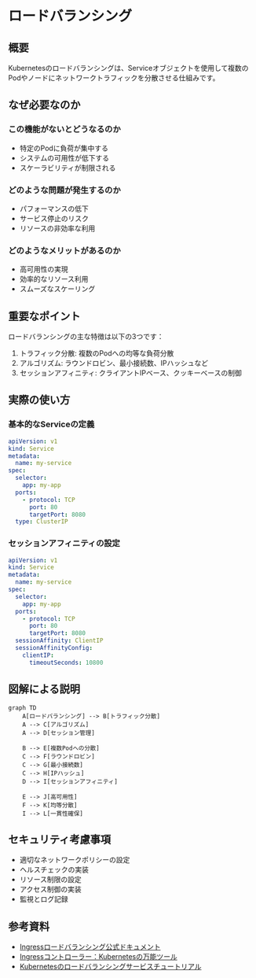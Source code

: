 # ロードバランシング

## 概要
Kubernetesのロードバランシングは、Serviceオブジェクトを使用して複数のPodやノードにネットワークトラフィックを分散させる仕組みです。

## なぜ必要なのか

### この機能がないとどうなるのか
- 特定のPodに負荷が集中する
- システムの可用性が低下する
- スケーラビリティが制限される

### どのような問題が発生するのか
- パフォーマンスの低下
- サービス停止のリスク
- リソースの非効率な利用

### どのようなメリットがあるのか
- 高可用性の実現
- 効率的なリソース利用
- スムーズなスケーリング

## 重要なポイント

ロードバランシングの主な特徴は以下の3つです：

1. トラフィック分散: 複数のPodへの均等な負荷分散
2. アルゴリズム: ラウンドロビン、最小接続数、IPハッシュなど
3. セッションアフィニティ: クライアントIPベース、クッキーベースの制御

## 実際の使い方

### 基本的なServiceの定義
```yaml
apiVersion: v1
kind: Service
metadata:
  name: my-service
spec:
  selector:
    app: my-app
  ports:
    - protocol: TCP
      port: 80
      targetPort: 8080
  type: ClusterIP
```

### セッションアフィニティの設定
```yaml
apiVersion: v1
kind: Service
metadata:
  name: my-service
spec:
  selector:
    app: my-app
  ports:
    - protocol: TCP
      port: 80
      targetPort: 8080
  sessionAffinity: ClientIP
  sessionAffinityConfig:
    clientIP:
      timeoutSeconds: 10800
```

## 図解による説明

```mermaid
graph TD
    A[ロードバランシング] --> B[トラフィック分散]
    A --> C[アルゴリズム]
    A --> D[セッション管理]
    
    B --> E[複数Podへの分散]
    C --> F[ラウンドロビン]
    C --> G[最小接続数]
    C --> H[IPハッシュ]
    D --> I[セッションアフィニティ]
    
    E --> J[高可用性]
    F --> K[均等分散]
    I --> L[一貫性確保]
```

## セキュリティ考慮事項

- 適切なネットワークポリシーの設定
- ヘルスチェックの実装
- リソース制限の設定
- アクセス制御の実装
- 監視とログ記録

## 参考資料

- [Ingressロードバランシング公式ドキュメント](https://kubernetes.io/docs/concepts/services-networking/ingress/#load-balancing)
- [Ingressコントローラー：Kubernetesの万能ツール](https://thenewstack.io/ingress-controllers-the-swiss-army-knife-of-kubernetes/)
- [Kubernetesのロードバランシングサービスチュートリアル](https://www.youtube.com/watch?v=xCsz9IOt-fs)
